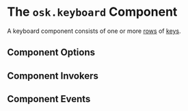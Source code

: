 # The `osk.keyboard` Component

A keyboard component consists of one or more [rows](row.md) of [keys](key.md).

## Component Options

## Component Invokers

## Component Events
